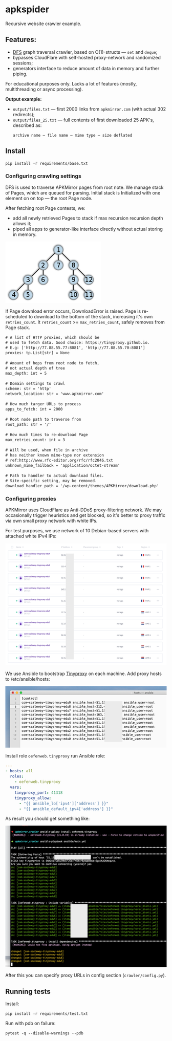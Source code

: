 # apkspider

Recursive website crawler example.

## Features:

* [DFS](https://en.wikipedia.org/wiki/Depth-first_search) graph traversal crawler, based on O(1)-structs — `set` and `deque`;
* bypasses CloudFlare with self-hosted proxy-network and randomized sessions;
* generators interface to reduce amount of data in memory and further piping.

For educational purposes only. Lacks a lot of features (mostly, multithreading or async processing).  

**Output example:**

* `output/files.txt` — first 2000 links from `apkmirror.com` (with actual 302 redirects);
* `output/files_25.txt` — full contents of first downloaded 25 APK's, described as:
    ```
    archive name — file name — mime type — size deflated
    ``` 

## Install

```
pip install -r requirements/base.txt
```
### Configuring crawling settings

DFS is used to traverse APKMirror pages from root note. We manage stack of Pages, which are queued for parsing. Initial stack is Initialized with one element on on top — the root Page node.

After fetching root Page contests, we:

* add all newly retrieved Pages to stack if max recursion recursion depth allows it;
* piped all apps to generator-like interface directly without actual storing in memory.

![](docs/dfs1.png)

If Page download error occurs, DownloadError is raised. Page is re-scheduled to download to the bottom of the stack, increasing it's own `retries_count`. It `retries_count` >= `max_retries_count`, safely removes from Page stack.

    # A list of HTTP proxies, which should be
    # used to fetch data. Good choice: https://tinyproxy.github.io.
    # E.g: ['http://77.88.55.77:8081', 'http://77.88.55.70:8081']
    proxies: tp.List[str] = None
    
    # Amount of hops from root node to fetch, 
    # not actual depth of tree
    max_depth: int = 5
    
    # Domain settings to crawl
    scheme: str = 'http'
    network_location: str = 'www.apkmirror.com'
    
    # How much targer URLs to process
    apps_to_fetch: int = 2000
    
    # Root node path to traverse from
    root_path: str = '/'
    
    # How much times to re-download Page
    max_retries_count: int = 3
    
    # Will be used, when file in archive
    # has neither known mime-type nor extension
    # ref:http://www.rfc-editor.org/rfc/rfc2046.txt
    unknown_mime_failback = 'application/octet-stream'
    
    # Path to handler to actual download files.
    # Site-specific setting, may be removed.
    download_handler_path = '/wp-content/themes/APKMirror/download.php'

### Configuring proxies

APKMirror uses CloudFlare as Anti-DDoS proxy-filtering network. We may occasionally trigger heuristics and get blocked, so it's better to proxy traffic via own small proxy network with white IPs.  

For test purposes, we use network of 10 Debian-based servers with attached white IPv4 IPs:

![](docs/ansible1.png)

We use Ansible to bootstrap [Tinyproxy](https://tinyproxy.github.io) on each machine. Add proxy hosts to /etc/ansible/hosts:

![](docs/ansible2.png)

Install role `oefenweb.tinyproxy` run Ansible role:

```yaml
---
- hosts: all
  roles:
    - oefenweb.tinyproxy
  vars:
    tinyproxy_port: 41318
    tinyproxy_allow:
      - "{{ ansible_lo['ipv4']['address'] }}"
      - "{{ ansible_default_ipv4['address'] }}"
```

As result you should get something like:

![](docs/ansible3.png)

After this you can specify proxy URLs in config section (`crawler/config.py`).  

## Running tests

Install: 

```
pip install -r requirements/test.txt
```

Run with pdb on failure:

```
pytest -q --disable-warnings --pdb
```
